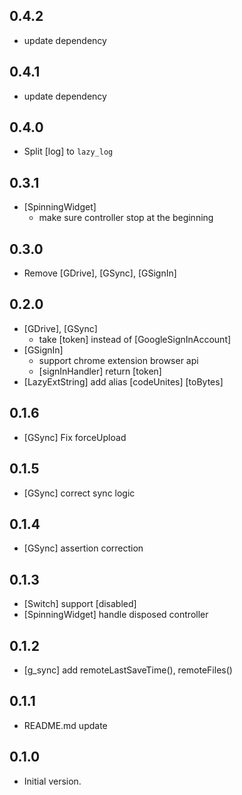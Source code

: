 ## 0.4.2
- update dependency
## 0.4.1
- update dependency
## 0.4.0
- Split [log] to `lazy_log`
## 0.3.1
- [SpinningWidget]
  - make sure controller stop at the beginning
## 0.3.0
- Remove [GDrive], [GSync], [GSignIn]
## 0.2.0
- [GDrive], [GSync]
  - take [token] instead of [GoogleSignInAccount]
- [GSignIn]
  - support chrome extension browser api
  - [signInHandler] return [token]
- [LazyExtString] add alias [codeUnites] [toBytes]
## 0.1.6
- [GSync] Fix forceUpload
## 0.1.5
- [GSync] correct sync logic
## 0.1.4
- [GSync] assertion correction
## 0.1.3
- [Switch] support [disabled]
- [SpinningWidget] handle disposed controller
## 0.1.2
- [g_sync] add remoteLastSaveTime(), remoteFiles()
## 0.1.1
- README.md update
## 0.1.0
- Initial version.
